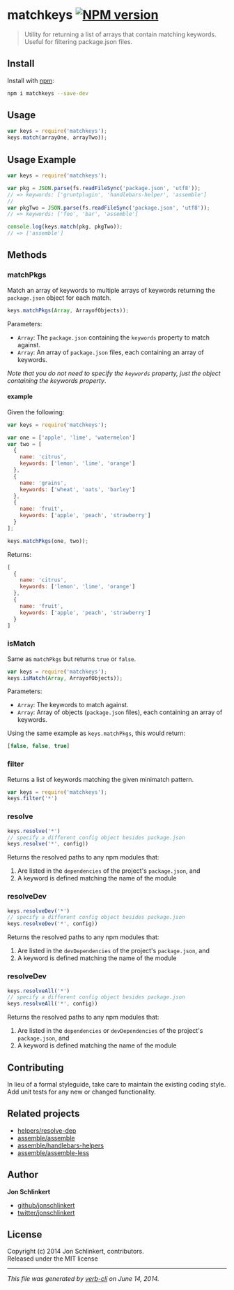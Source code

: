 # matchkeys [![NPM version](https://badge.fury.io/js/matchkeys.png)](http://badge.fury.io/js/matchkeys)

> Utility for returning a list of arrays that contain matching keywords. Useful for filtering package.json files.

## Install
Install with [npm](npmjs.org):

```bash
npm i matchkeys --save-dev
```

## Usage

```js
var keys = require('matchkeys');
keys.match(arrayOne, arrayTwo));
```

## Usage Example

```js
var keys = require('matchkeys');

var pkg = JSON.parse(fs.readFileSync('package.json', 'utf8'));
// => keywords: ['gruntplugin', 'handlebars-helper', 'assemble']
//
var pkgTwo = JSON.parse(fs.readFileSync('package.json', 'utf8'));
// => keywords: ['foo', 'bar', 'assemble']

console.log(keys.match(pkg, pkgTwo));
// => ['assemble']
```


## Methods

### matchPkgs

Match an array of keywords to multiple arrays of keywords returning the `package.json` object for each match.

```js
keys.matchPkgs(Array, ArrayofObjects));
```

Parameters:

* `Array`: The `package.json` containing the `keywords` property to match against.
* `Array`: An array of `package.json` files, each containing an array of keywords.

_Note that you do not need to specify the `keywords` property, just the object containing the keywords property_.


#### example

Given the following:

```js
var keys = require('matchkeys');

var one = ['apple', 'lime', 'watermelon']
var two = [
  {
    name: 'citrus',
    keywords: ['lemon', 'lime', 'orange']
  },
  {
    name: 'grains',
    keywords: ['wheat', 'oats', 'barley']
  },
  {
    name: 'fruit',
    keywords: ['apple', 'peach', 'strawberry']
  }
];

keys.matchPkgs(one, two));
```

Returns:

```js
[
  {
    name: 'citrus',
    keywords: ['lemon', 'lime', 'orange']
  },
  {
    name: 'fruit',
    keywords: ['apple', 'peach', 'strawberry']
  }
]
```


### isMatch

Same as `matchPkgs` but returns `true` or `false`.

```js
var keys = require('matchkeys');
keys.isMatch(Array, ArrayofObjects));
```

Parameters:

* `Array`: The keywords to match against.
* `Array`: Array of objects (`package.json` files), each containing an array of keywords.

Using the same example as `keys.matchPkgs`, this would return:

```js
[false, false, true]
```


### filter

Returns a list of keywords matching the given minimatch pattern.

```js
var keys = require('matchkeys');
keys.filter('*')
```


### resolve

```js
keys.resolve('*')
// specify a different config object besides package.json
keys.resolve('*', config))
```

Returns the resolved paths to any npm modules that:

1. Are listed in the `dependencies` of the project's `package.json`, and
1. A keyword is defined matching the name of the module


### resolveDev

```js
keys.resolveDev('*')
// specify a different config object besides package.json
keys.resolveDev('*', config))
```

Returns the resolved paths to any npm modules that:

1. Are listed in the `devDependencies` of the project's `package.json`, and
1. A keyword is defined matching the name of the module


### resolveDev

```js
keys.resolveAll('*')
// specify a different config object besides package.json
keys.resolveAll('*', config))
```

Returns the resolved paths to any npm modules that:

1. Are listed in the `dependencies` or `devDependencies` of the project's `package.json`, and
1. A keyword is defined matching the name of the module


## Contributing
In lieu of a formal styleguide, take care to maintain the existing coding style. Add unit tests for any new or changed functionality.


## Related projects

+ [helpers/resolve-dep](http://github.com/helpers/resolve-dep)
+ [assemble/assemble](https://assemble.io)
+ [assemble/handlebars-helpers](http://gruntjs.com/assemble/handlebars-helpers)
+ [assemble/assemble-less](http://gruntjs.com/assemble/assemble-less)


## Author

**Jon Schlinkert**
 
+ [github/jonschlinkert](https://github.com/jonschlinkert)
+ [twitter/jonschlinkert](http://twitter.com/jonschlinkert) 

## License
Copyright (c) 2014 Jon Schlinkert, contributors.  
Released under the MIT license

***

_This file was generated by [verb-cli](https://github.com/assemble/verb-cli) on June 14, 2014._